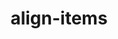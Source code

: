 ---
title: "align-items"
description: ""
category: css
keywords: align,items,flexbox,grid
last_test_date: "2020-12-26"
test_url: "/tests/css-align-items.html"
test_results_url: "https://testi.at/proj/ZlGcPZnfxlASABWiGn4t1xntZ"
stats: {
	apple-mail: {
		macos: {
			"11": "y",
			"12": "y",
			"13": "y"
		},
		ios: {
			"11": "y",
			"12": "y",
			"13": "y",
			"14": "y"
		}
	},
	gmail: {
		desktop-webmail: {
			"2020-12": "n"
		},
		ios: {
			"2020-12": "n"
		},
		android: {
			"2020-12": "n"
		},
    mobile-webmail: {
			"2020-12": "n"
		}
	},
	orange: {
		desktop-webmail: {
			"2020-12": "u"
		},
		ios: {
			"2020-12": "u"
		},
		android: {
			"2020-12": "u"
		}
	},
	outlook: {
		windows: {
			"2007": "n",
			"2010": "n",
			"2013": "n",
			"2016": "n",
			"2019": "n"
		},
		windows-10-mail: {
			"2020-12": "n"
		},
		macos: {
			"2020-12": "y"
		},
		outlook-com: {
			"2020-12": "y"
		},
		ios: {
			"2020-12": "y"
		},
		android: {
			"4.2048.4": "y"
		}
	},
	yahoo: {
		desktop-webmail: {
			"2020-12": "n"
		},
		ios: {
			"2020-12": "u"
		},
		android: {
			"6.16.2.1519779": "n"
		}
	},
	aol: {
		desktop-webmail: {
			"2020-12": "n"
		},
		ios: {
			"2020-12": "u"
		},
		android: {
			"2020-12": "u"
		}
	},
	samsung-email: {
		android: {
			"6.1.31.2": "y"
		}
	},
	sfr: {
		desktop-webmail: {
			"2020-12": "u"
		},
		ios: {
			"2020-12": "u"
		},
		android: {
			"2020-12": "u"
		}
	},
	thunderbird: {
		macos: {
			"2020-12": "y"
		}
	},
	protonmail: {
		desktop-webmail: {
			"2020-12": "u"
		},
		ios: {
			"2020-12": "u"
		},
		android: {
			"2020-12": "u"
		}
	},
	hey: {
		desktop-webmail: {
			"2020-12": "u"
		}
	},
	mail-ru: {
		desktop-webmail: {
			"2020-12": "y"
		}
	}
}
notes_by_num: {}
links: {
  "MDN: align-items":"https://developer.mozilla.org/en-US/docs/Web/CSS/align-items"
}
---